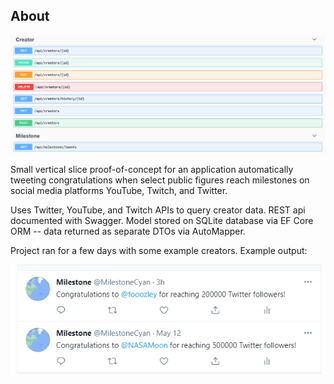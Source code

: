 ## About
![Image of API Swagger UI](https://github.com/jdkramhoft/Owlbear/blob/master/images/swagger.png?raw=true)

Small vertical slice proof-of-concept for an application automatically tweeting congratulations when select public figures reach milestones on social media platforms YouTube, Twitch, and Twitter.

Uses Twitter, YouTube, and Twitch APIs to query creator data. REST api documented with Swagger. Model stored on SQLite database via EF Core ORM -- data returned as separate DTOs via AutoMapper.

Project ran for a few days with some example creators. Example output:

![Image of Bot Tweeting](https://github.com/jdkramhoft/Owlbear/blob/master/images/twitterresults.png?raw=true)


